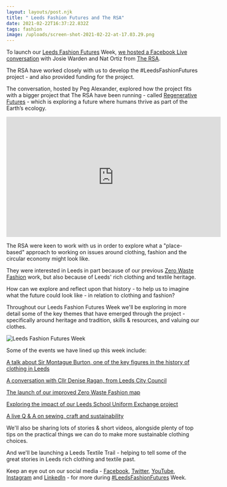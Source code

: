 ```yaml
---
layout: layouts/post.njk
title: " Leeds Fashion Futures and The RSA"
date: 2021-02-22T16:37:22.832Z
tags: fashion
image: /uploads/screen-shot-2021-02-22-at-17.03.29.png
---
```

To launch our [Leeds Fashion Futures](https://www.zerowasteleeds.org.uk/projects/leeds-fashion-futures/) Week, [we hosted a Facebook Live conversation](https://fb.watch/3PD1raWEFq/) with Josie Warden and Nat Ortiz from [The RSA](https://www.thersa.org/). 

The RSA have worked closely with us to develop the #LeedsFashionFutures project - and also provided funding for the project.

The conversation, hosted by Peg Alexander, explored how the project fits with a bigger project that The RSA have been running - called [Regenerative Futures](https://www.thersa.org/regenerative-futures) - which is exploring a future where humans thrive as part of the Earth’s ecology.  

<iframe width="560" height="315" src="https://www.youtube.com/embed/SyZu-h23PQ4" frameborder="0" allow="accelerometer; autoplay; clipboard-write; encrypted-media; gyroscope; picture-in-picture" allowfullscreen></iframe>

The RSA were keen to work with us in order to explore what a "place-based" approach to working on issues around clothing, fashion and the circular economy might look like.

They were interested in Leeds in part because of our previous [Zero Waste Fashion](https://www.zerowasteleeds.org.uk/posts/leeds-fashion-futures/) work, but also because of Leeds' rich clothing and textile heritage.  

How can we explore and reflect upon that history - to help us to imagine what the future could look like - in relation to clothing and fashion?

Throughout our Leeds Fashion Futures Week we'll be exploring in more detail some of the key themes that have emerged through the project - specifically around heritage and tradition, skills & resources, and valuing our clothes.  



![Leeds Fashion Futures Week](/uploads/lffweekimage.png "Leeds Fashion Futures Week")



Some of the events we have lined up this week include:

[A talk about Sir Montague Burton, one of the key figures in the history of clothing in Leeds](https://www.zerowasteleeds.org.uk/posts/who-was-sir-montague-burton/)

[A conversation with Cllr Denise Ragan, from Leeds City Council](https://fb.me/e/14oPMsb7W)

[The launch of our improved Zero Waste Fashion map](https://fb.me/e/NWH2LRcX)

[Exploring the impact of our Leeds School Uniform Exchange project](https://fb.me/e/4U1hY8KoT)

[A live Q & A on sewing, craft and sustainability](https://fb.me/e/2HVmM6WvC)



We'll also be sharing lots of stories & short videos, alongside plenty of top tips on the practical things we can do to make more sustainable clothing choices.

And we'll be launching a Leeds Textile Trail - helping to tell some of the great stories in Leeds rich clothing and textile past.  

Keep an eye out on our social media - [Facebook](https://www.facebook.com/zerowasteleeds/), [Twitter](https://twitter.com/zerowasteleeds?lang=en), [YouTube](https://youtube.com/playlist?list=PLcImqkHEpk0rU47yBbwR3NV_jEgmrJ5rX), [Instagram](https://www.instagram.com/zerowasteleeds/) and [LinkedIn](https://www.linkedin.com/company/zero-waste-leeds) - for more during [\#LeedsFashionFutures](https://www.zerowasteleeds.org.uk/projects/leeds-fashion-futures/) Week.
